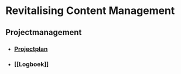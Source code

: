 # Revitalising Content Management

## Projectmanagement
* ### [Projectplan](Projectmanagement/Projectplan.md)
* ### [[Logboek]]
